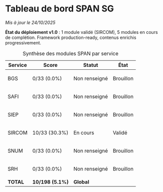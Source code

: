 # Tableau de bord SPAN SG

*Mis à jour le 24/10/2025*

**État du déploiement v1.0** : 1 module validé (SIRCOM), 5 modules en cours de complétion. Framework production-ready, contenus enrichis progressivement.

<div class="fr-table fr-table--bordered" id="table-synthese-span">
    <div class="fr-table__wrapper">
        <div class="fr-table__container">
            <div class="fr-table__content">
                <table id="table-span-modules">
                    <caption>
                        Synthèse des modules SPAN par service
                    </caption>
                    <thead>
                        <tr>
                            <th scope="col">
                                Service
                            </th>
                            <th scope="col">
                                Score
                            </th>
                            <th scope="col">
                                Statut
                            </th>
                            <th scope="col">
                                État
                            </th>
                        </tr>
                    </thead>
                    <tbody>
                        <tr id="table-span-row-bgs" data-row-key="bgs">
                            <td>
                                BGS
                            </td>
                            <td>
                                0/33 (0.0%)
                            </td>
                            <td>
                                <p class="fr-badge fr-badge--error">Non renseigné</p>
                            </td>
                            <td>
                                <p class="fr-badge fr-badge--warning">Brouillon</p>
                            </td>
                        </tr>
                        <tr id="table-span-row-safi" data-row-key="safi">
                            <td>
                                SAFI
                            </td>
                            <td>
                                0/33 (0.0%)
                            </td>
                            <td>
                                <p class="fr-badge fr-badge--error">Non renseigné</p>
                            </td>
                            <td>
                                <p class="fr-badge fr-badge--warning">Brouillon</p>
                            </td>
                        </tr>
                        <tr id="table-span-row-siep" data-row-key="siep">
                            <td>
                                SIEP
                            </td>
                            <td>
                                0/33 (0.0%)
                            </td>
                            <td>
                                <p class="fr-badge fr-badge--error">Non renseigné</p>
                            </td>
                            <td>
                                <p class="fr-badge fr-badge--warning">Brouillon</p>
                            </td>
                        </tr>
                        <tr id="table-span-row-sircom" data-row-key="sircom">
                            <td>
                                SIRCOM
                            </td>
                            <td>
                                10/33 (30.3%)
                            </td>
                            <td>
                                <p class="fr-badge fr-badge--info">En cours</p>
                            </td>
                            <td>
                                <p class="fr-badge fr-badge--success">Validé</p>
                            </td>
                        </tr>
                        <tr id="table-span-row-snum" data-row-key="snum">
                            <td>
                                SNUM
                            </td>
                            <td>
                                0/33 (0.0%)
                            </td>
                            <td>
                                <p class="fr-badge fr-badge--error">Non renseigné</p>
                            </td>
                            <td>
                                <p class="fr-badge fr-badge--warning">Brouillon</p>
                            </td>
                        </tr>
                        <tr id="table-span-row-srh" data-row-key="srh">
                            <td>
                                SRH
                            </td>
                            <td>
                                0/33 (0.0%)
                            </td>
                            <td>
                                <p class="fr-badge fr-badge--error">Non renseigné</p>
                            </td>
                            <td>
                                <p class="fr-badge fr-badge--warning">Brouillon</p>
                            </td>
                        </tr>
                        <tr id="table-span-row-total" data-row-key="total">
                            <td>
                                <strong>TOTAL</strong>
                            </td>
                            <td>
                                <strong>10/198 (5.1%)</strong>
                            </td>
                            <td>
                                <strong>Global</strong>
                            </td>
                            <td>
                            </td>
                        </tr>
                    </tbody>
                </table>
            </div>
        </div>
    </div>
</div>
